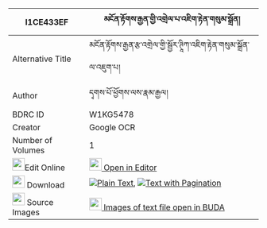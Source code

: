 |I1CE433EF|མངོན་རྟོགས་རྒྱན་གྱི་འགྲེལ་པ་འཇིག་རྟེན་གསུམ་སྒྲོན། 
| --- | --- 
|Alternative Title |མངོན་རྟོགས་རྒྱན་རྩ་འགྲེལ་གྱི་སྦྱོར་ཊཱིཀ་འཇིག་རྟེན་གསུམ་སྒྲོན་ལ་འཇུག་པ།
|Author| དྭགས་པོ་ཕྱོགས་ལས་རྣམ་རྒྱལ།
|BDRC ID | W1KG5478
|Creator | Google OCR
|Number of Volumes| 1
|<img width="25" src="https://img.icons8.com/color/25/000000/edit-property.png">Edit Online| [<img width="25" src="https://avatars.githubusercontent.com/u/45091458?s=200&v=4"> Open in Editor](http://editor.openpecha.org/I1CE433EF)
|<img width="25" src="https://img.icons8.com/fluent/48/000000/download-2.png"/>  Download | [![](https://img.icons8.com/color/20/000000/txt.png)Plain Text](https://github.com/Openpecha/I1CE433EF/releases/download/v1/ngontok_gyen_gyi_drelpa_jikten_plain_I1CE433EF.zip), [![](https://img.icons8.com/color/20/000000/txt.png)Text with Pagination](https://github.com/Openpecha/I1CE433EF/releases/download/v1/ngontok_gyen_gyi_drelpa_jikten_pages_I1CE433EF.zip)
|<img width="25" src="https://img.icons8.com/plasticine/100/000000/pictures-folder.png"/>  Source Images | [<img width="25" src="https://library.bdrc.io/icons/BUDA-small.svg"> Images of text file open in BUDA](https://library.bdrc.io/show/bdr:W1KG5478)